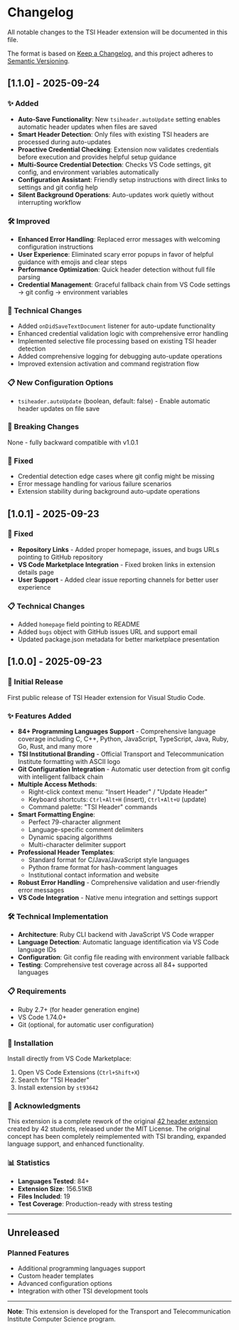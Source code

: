 # Changelog

All notable changes to the TSI Header extension will be documented in this file.

The format is based on [Keep a Changelog](https://keepachangelog.com/en/1.0.0/),
and this project adheres to [Semantic Versioning](https://semver.org/spec/v2.0.0.html).

## [1.1.0] - 2025-09-24

### ✨ Added

- **Auto-Save Functionality**: New `tsiheader.autoUpdate` setting enables automatic header updates when files are saved
- **Smart Header Detection**: Only files with existing TSI headers are processed during auto-updates  
- **Proactive Credential Checking**: Extension now validates credentials before execution and provides helpful setup guidance
- **Multi-Source Credential Detection**: Checks VS Code settings, git config, and environment variables automatically
- **Configuration Assistant**: Friendly setup instructions with direct links to settings and git config help
- **Silent Background Operations**: Auto-updates work quietly without interrupting workflow

### 🛠️ Improved  

- **Enhanced Error Handling**: Replaced error messages with welcoming configuration instructions
- **User Experience**: Eliminated scary error popups in favor of helpful guidance with emojis and clear steps
- **Performance Optimization**: Quick header detection without full file parsing
- **Credential Management**: Graceful fallback chain from VS Code settings → git config → environment variables

### 🔧 Technical Changes

- Added `onDidSaveTextDocument` listener for auto-update functionality
- Enhanced credential validation logic with comprehensive error handling
- Implemented selective file processing based on existing TSI header detection
- Added comprehensive logging for debugging auto-update operations
- Improved extension activation and command registration flow

### 📋 New Configuration Options

- `tsiheader.autoUpdate` (boolean, default: false) - Enable automatic header updates on file save

### 🎯 Breaking Changes

None - fully backward compatible with v1.0.1

### 🐛 Fixed

- Credential detection edge cases where git config might be missing
- Error message handling for various failure scenarios
- Extension stability during background auto-update operations

## [1.0.1] - 2025-09-23

### 🔧 Fixed

- **Repository Links** - Added proper homepage, issues, and bugs URLs pointing to GitHub repository
- **VS Code Marketplace Integration** - Fixed broken links in extension details page
- **User Support** - Added clear issue reporting channels for better user experience

### 📋 Technical Changes

- Added `homepage` field pointing to README
- Added `bugs` object with GitHub issues URL and support email
- Updated package.json metadata for better marketplace presentation

## [1.0.0] - 2025-09-23

### 🎉 Initial Release

First public release of TSI Header extension for Visual Studio Code.

### ✨ Features Added

- **84+ Programming Languages Support** - Comprehensive language coverage including C, C++, Python, JavaScript, TypeScript, Java, Ruby, Go, Rust, and many more
- **TSI Institutional Branding** - Official Transport and Telecommunication Institute formatting with ASCII logo
- **Git Configuration Integration** - Automatic user detection from git config with intelligent fallback chain
- **Multiple Access Methods**:
  - Right-click context menu: "Insert Header" / "Update Header"
  - Keyboard shortcuts: `Ctrl+Alt+H` (insert), `Ctrl+Alt+U` (update)
  - Command palette: "TSI Header" commands
- **Smart Formatting Engine**:
  - Perfect 79-character alignment
  - Language-specific comment delimiters
  - Dynamic spacing algorithms
  - Multi-character delimiter support
- **Professional Header Templates**:
  - Standard format for C/Java/JavaScript style languages
  - Python frame format for hash-comment languages
  - Institutional contact information and website
- **Robust Error Handling** - Comprehensive validation and user-friendly error messages
- **VS Code Integration** - Native menu integration and settings support

### 🛠 Technical Implementation

- **Architecture**: Ruby CLI backend with JavaScript VS Code wrapper
- **Language Detection**: Automatic language identification via VS Code language IDs
- **Configuration**: Git config file reading with environment variable fallback
- **Testing**: Comprehensive test coverage across all 84+ supported languages

### 📋 Requirements

- Ruby 2.7+ (for header generation engine)
- VS Code 1.74.0+
- Git (optional, for automatic user configuration)

### 🎯 Installation

Install directly from VS Code Marketplace:

1. Open VS Code Extensions (`Ctrl+Shift+X`)
2. Search for "TSI Header"
3. Install extension by `st93642`

### 🙏 Acknowledgments

This extension is a complete rework of the original [42 header extension](https://github.com/kube/vscode-42header) created by 42 students, released under the MIT License. The original concept has been completely reimplemented with TSI branding, expanded language support, and enhanced functionality.

### 📊 Statistics

- **Languages Tested**: 84+
- **Extension Size**: 156.51KB
- **Files Included**: 19
- **Test Coverage**: Production-ready with stress testing

---

## Unreleased

### Planned Features

- Additional programming languages support
- Custom header templates
- Advanced configuration options
- Integration with other TSI development tools

---

**Note**: This extension is developed for the Transport and Telecommunication Institute Computer Science program.
